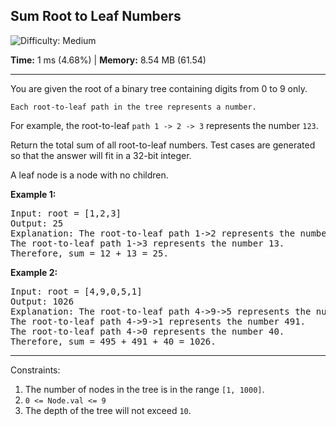 <h2>Sum Root to Leaf Numbers</h2> <img src='https://img.shields.io/badge/Difficulty-Medium-orange' alt='Difficulty: Medium' />
<p><strong>Time:</strong> 1 ms (4.68%) | <strong>Memory:</strong> 8.54 MB (61.54)</p>
<hr>
<p>You are given the root of a binary tree containing digits from 0 to 9 only.

`Each root-to-leaf path in the tree represents a number.`

For example, the root-to-leaf `path 1 -> 2 -> 3` represents the number `123`.
</p>
<p>
Return the total sum of all root-to-leaf numbers. Test cases are generated so that the answer will fit in a 32-bit integer.</p>
<p>
A leaf node is a node with no children.</p>

**Example 1:**
<pre>Input: root = [1,2,3]
Output: 25
Explanation: The root-to-leaf path 1->2 represents the number 12.
The root-to-leaf path 1->3 represents the number 13.
Therefore, sum = 12 + 13 = 25.</pre>

**Example 2:**
<pre>Input: root = [4,9,0,5,1]
Output: 1026
Explanation: The root-to-leaf path 4->9->5 represents the number 495.
The root-to-leaf path 4->9->1 represents the number 491.
The root-to-leaf path 4->0 represents the number 40.
Therefore, sum = 495 + 491 + 40 = 1026.</pre>

<hr>
Constraints:

1. The number of nodes in the tree is in the range `[1, 1000]`.
2. `0 <= Node.val <= 9`
2. The depth of the tree will not exceed `10`.
